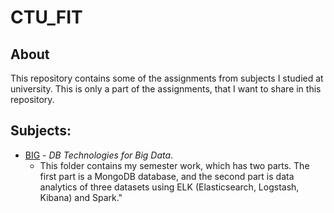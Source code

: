 # CTU_FIT

## About
This repository contains some of the assignments from subjects I studied at university. This is only a part of the assignments, that I want to share in this repository.

## Subjects:
  * [BIG](/BIG) - _DB Technologies for Big Data_.
    * This folder contains my semester work, which has two parts. The first part is a MongoDB database, and the second part is data analytics of three datasets using ELK (Elasticsearch, Logstash, Kibana) and Spark."
